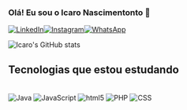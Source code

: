
### Olá! Eu sou o Icaro Nascimentonto 👋 

[![LinkedIn](https://img.shields.io/badge/LinkedIn-0077B5?style=for-the-badge&logo=linkedin&logoColor=white)](https://www.linkedin.com/in/icaro-nascimento-431767184/)[![Instagram](https://img.shields.io/badge/Instagram-E4405F?style=for-the-badge&logo=instagram&logoColor=white)](https://www.instagram.com/pgicaro/?hl=pt-br)[![WhatsApp](https://img.shields.io/badge/WhatsApp-25D366?style=for-the-badge&logo=whatsapp&logoColor=white)](https://api.whatsapp.com/send?phone=5571993384039&text=Ol%C3%A1%2C%20Icaro!%20)

![Icaro's GitHub stats](https://github-readme-stats.vercel.app/api?username=devnasc&show_icons=true&theme=radical)

## Tecnologias que estou estudando

<div style="display: inline_block"><br/>
    <img align="center"alt="Java" src="https://img.shields.io/badge/Java-ED8B00?style=for-the-badge&logo=java&logoColor=white" />
    <img align="center"alt="JavaScript" src="https://img.shields.io/badge/JavaScript-F7DF1E?style=for-the-badge&logo=javascript&logoColor=black" />
    <img align="center"alt="html5" src="https://img.shields.io/badge/HTML5-E34F26?style=for-the-badge&logo=html5&logoColor=white" />
    <img align="center"alt="PHP" src="https://img.shields.io/badge/PHP-777BB4?style=for-the-badge&logo=php&logoColor=white" />
    <img align="center"alt="CSS" src="https://img.shields.io/badge/CSS3-1572B6?style=for-the-badge&logo=css3&logoColor=white" />
    
</div>
